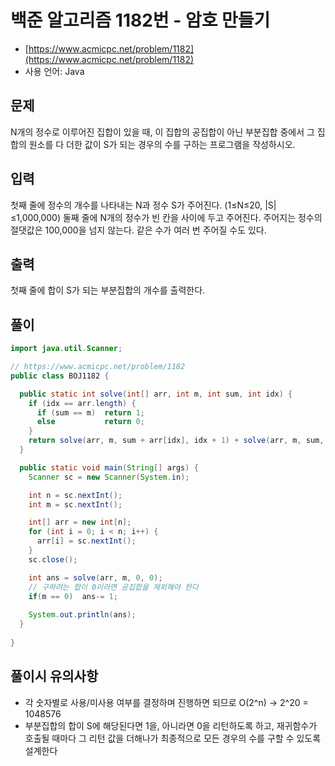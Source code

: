 # 백준 알고리즘 1182번 - 암호 만들기

- [https://www.acmicpc.net/problem/1182](https://www.acmicpc.net/problem/1182)
-   사용 언어: Java

## 문제

N개의 정수로 이루어진 집합이 있을 때, 이 집합의 공집합이 아닌 부분집합 중에서 그 집합의 원소를 다 더한 값이 S가 되는 경우의 수를 구하는 프로그램을 작성하시오.

## 입력

첫째 줄에 정수의 개수를 나타내는 N과 정수 S가 주어진다. (1≤N≤20, |S|≤1,000,000) 둘째 줄에 N개의 정수가 빈 칸을 사이에 두고 주어진다. 주어지는 정수의 절댓값은 100,000을 넘지 않는다. 같은 수가 여러 번 주어질 수도 있다.

## 출력
 
첫째 줄에 합이 S가 되는 부분집합의 개수를 출력한다.

## 풀이 

```java
import java.util.Scanner;

// https://www.acmicpc.net/problem/1182
public class BOJ1182 {

  public static int solve(int[] arr, int m, int sum, int idx) {
    if (idx == arr.length) {
      if (sum == m)  return 1;
      else           return 0;
    }
    return solve(arr, m, sum + arr[idx], idx + 1) + solve(arr, m, sum, idx + 1);
  }

  public static void main(String[] args) {
    Scanner sc = new Scanner(System.in);

    int n = sc.nextInt();
    int m = sc.nextInt();

    int[] arr = new int[n];
    for (int i = 0; i < n; i++) {
      arr[i] = sc.nextInt();
    }
    sc.close();

    int ans = solve(arr, m, 0, 0);
    // 구하려는 합이 0이라면 공집합을 제외해야 한다
    if(m == 0)  ans-= 1;
    
    System.out.println(ans);
  }
  
}
```
## 풀이시 유의사항

- 각 숫자별로 사용/미사용 여부를 결정하며 진행하면 되므로 O(2^n) -> 2^20 = 1048576
- 부분집합의 합이 S에 해당된다면 1을, 아니라면 0을 리턴하도록 하고, 재귀함수가 호출될 때마다 그 리턴 값을 더해나가 최종적으로 모든 경우의 수를 구할 수 있도록 설계한다